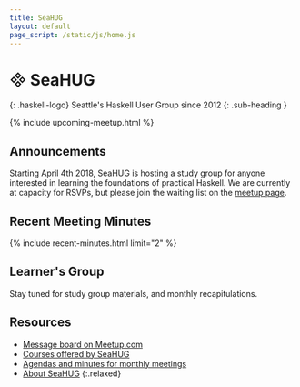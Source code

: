 ```yaml
---
title: SeaHUG
layout: default
page_script: /static/js/home.js
---
```

# &#57344; <span>SeaHUG</span>
{: .haskell-logo}
Seattle's Haskell User Group since 2012
{: .sub-heading }

{% include upcoming-meetup.html %}

## Announcements

Starting April 4th 2018, SeaHUG is hosting a study group for anyone interested in learning the foundations of practical Haskell.  We are currently at capacity for RSVPs, but please join the waiting list on the [meetup page][learners].

## Recent Meeting Minutes

{% include recent-minutes.html limit="2" %}

## Learner's Group

Stay tuned for study group materials, and monthly recapitulations.

## Resources

* [Message board on Meetup.com][message-board]
* [Courses offered by SeaHUG](/courses)
* [Agendas and minutes for monthly meetings](/minutes)
* [About SeaHUG](/about)
{:.relaxed}

[learners]: https://www.meetup.com/seahug/events/zdbklpyxgbgb/
[meetup]: http://www.meetup.com/seahug/
[message-board]: https://www.meetup.com/SEAHUG/messages/boards/
